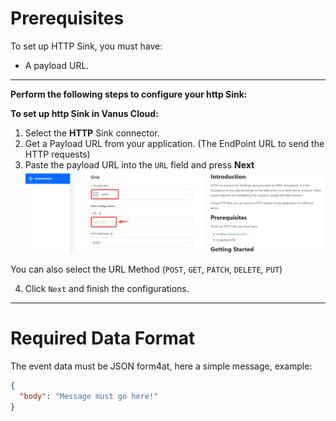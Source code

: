 #  
# Prerequisites

To set up HTTP Sink, you must have:

- A payload URL.

---

**Perform the following steps to configure your http Sink:** 


**To set up http Sink in Vanus Cloud:**

1. Select the **HTTP** Sink connector.
2. Get a Payload URL from your application. (The EndPoint URL to send the HTTP requests)
3. Paste the payload URL into the `URL` field and press **Next**
![](images/http.png)

You can also select the URL Method (`POST`, `GET`, `PATCH`, `DELETE`, `PUT`)

4. Click `Next` and finish the configurations.

---

# Required Data Format

The event data must be JSON form4at, here a simple message, example:

```json
{
  "body": "Message must go here!"
}
```

